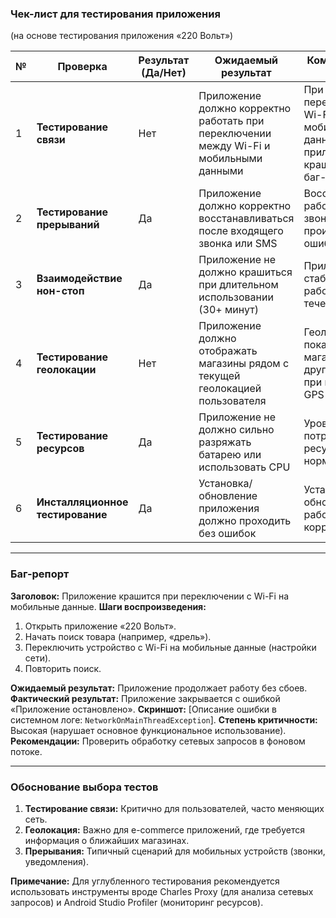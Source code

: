 ### **Чек-лист для тестирования приложения**
(на основе тестирования приложения «220 Вольт»)

| № | Проверка                     | Результат (Да/Нет) | Ожидаемый результат                                                                 | Комментарий/Баг                                                                 |
|---|------------------------------|--------------------|-------------------------------------------------------------------------------------|----------------------------------------------------------------------------------|
| 1 | **Тестирование связи**       | Нет                | Приложение должно корректно работать при переключении между Wi-Fi и мобильными данными | При переключении с Wi-Fi на мобильные данные приложение крашится (см. баг-репорт) |
| 2 | **Тестирование прерываний**  | Да                 | Приложение должно корректно восстанавливаться после входящего звонка или SMS          | Восстановление работы после звонка происходит без ошибок                         |
| 3 | **Взаимодействие нон-стоп**  | Да                 | Приложение не должно крашиться при длительном использовании (30+ минут)              | Приложение стабильно работает в течение 1 часа                                   |
| 4 | **Тестирование геолокации**  | Нет                | Приложение должно отображать магазины рядом с текущей геолокацией пользователя        | Геолокация показывает магазины в другом городе при включении GPS                  |
| 5 | **Тестирование ресурсов**    | Да                 | Приложение не должно сильно разряжать батарею или использовать CPU                    | Уровень потребления ресурсов в норме                                             |
| 6 | **Инсталляционное тестирование** | Да              | Установка/обновление приложения должно проходить без ошибок                          | Установка и обновление работают корректно                                       |

---

### **Баг-репорт**
**Заголовок:** Приложение крашится при переключении с Wi-Fi на мобильные данные.
**Шаги воспроизведения:**
1. Открыть приложение «220 Вольт».
2. Начать поиск товара (например, «дрель»).
3. Переключить устройство с Wi-Fi на мобильные данные (настройки сети).
4. Повторить поиск.

**Ожидаемый результат:** Приложение продолжает работу без сбоев.
**Фактический результат:** Приложение закрывается с ошибкой «Приложение остановлено».
**Скриншот:** [Описание ошибки в системном логе: `NetworkOnMainThreadException`].
**Степень критичности:** Высокая (нарушает основное функциональное использование).
**Рекомендации:** Проверить обработку сетевых запросов в фоновом потоке.

---

### **Обоснование выбора тестов**
1. **Тестирование связи:** Критично для пользователей, часто меняющих сеть.
2. **Геолокация:** Важно для e-commerce приложений, где требуется информация о ближайших магазинах.
3. **Прерывания:** Типичный сценарий для мобильных устройств (звонки, уведомления).

**Примечание:** Для углубленного тестирования рекомендуется использовать инструменты вроде Charles Proxy (для анализа сетевых запросов) и Android Studio Profiler (мониторинг ресурсов).
